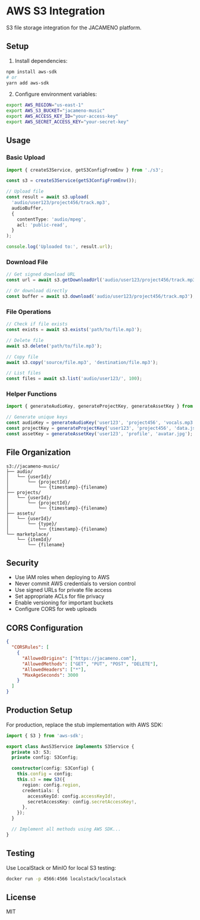 # AWS S3 Integration

S3 file storage integration for the JACAMENO platform.

## Setup

1. Install dependencies:
```bash
npm install aws-sdk
# or
yarn add aws-sdk
```

2. Configure environment variables:
```bash
export AWS_REGION="us-east-1"
export AWS_S3_BUCKET="jacameno-music"
export AWS_ACCESS_KEY_ID="your-access-key"
export AWS_SECRET_ACCESS_KEY="your-secret-key"
```

## Usage

### Basic Upload

```typescript
import { createS3Service, getS3ConfigFromEnv } from './s3';

const s3 = createS3Service(getS3ConfigFromEnv());

// Upload file
const result = await s3.upload(
  'audio/user123/project456/track.mp3',
  audioBuffer,
  {
    contentType: 'audio/mpeg',
    acl: 'public-read',
  }
);

console.log('Uploaded to:', result.url);
```

### Download File

```typescript
// Get signed download URL
const url = await s3.getDownloadUrl('audio/user123/project456/track.mp3', 3600);

// Or download directly
const buffer = await s3.download('audio/user123/project456/track.mp3');
```

### File Operations

```typescript
// Check if file exists
const exists = await s3.exists('path/to/file.mp3');

// Delete file
await s3.delete('path/to/file.mp3');

// Copy file
await s3.copy('source/file.mp3', 'destination/file.mp3');

// List files
const files = await s3.list('audio/user123/', 100);
```

### Helper Functions

```typescript
import { generateAudioKey, generateProjectKey, generateAssetKey } from './s3';

// Generate unique keys
const audioKey = generateAudioKey('user123', 'project456', 'vocals.mp3');
const projectKey = generateProjectKey('user123', 'project456', 'data.json');
const assetKey = generateAssetKey('user123', 'profile', 'avatar.jpg');
```

## File Organization

```
s3://jacameno-music/
├── audio/
│   └── {userId}/
│       └── {projectId}/
│           └── {timestamp}-{filename}
├── projects/
│   └── {userId}/
│       └── {projectId}/
│           └── {timestamp}-{filename}
├── assets/
│   └── {userId}/
│       └── {type}/
│           └── {timestamp}-{filename}
└── marketplace/
    └── {itemId}/
        └── {filename}
```

## Security

- Use IAM roles when deploying to AWS
- Never commit AWS credentials to version control
- Use signed URLs for private file access
- Set appropriate ACLs for file privacy
- Enable versioning for important buckets
- Configure CORS for web uploads

## CORS Configuration

```json
{
  "CORSRules": [
    {
      "AllowedOrigins": ["https://jacameno.com"],
      "AllowedMethods": ["GET", "PUT", "POST", "DELETE"],
      "AllowedHeaders": ["*"],
      "MaxAgeSeconds": 3000
    }
  ]
}
```

## Production Setup

For production, replace the stub implementation with AWS SDK:

```typescript
import { S3 } from 'aws-sdk';

export class AwsS3Service implements S3Service {
  private s3: S3;
  private config: S3Config;

  constructor(config: S3Config) {
    this.config = config;
    this.s3 = new S3({
      region: config.region,
      credentials: {
        accessKeyId: config.accessKeyId!,
        secretAccessKey: config.secretAccessKey!,
      },
    });
  }

  // Implement all methods using AWS SDK...
}
```

## Testing

Use LocalStack or MinIO for local S3 testing:

```bash
docker run -p 4566:4566 localstack/localstack
```

## License

MIT
